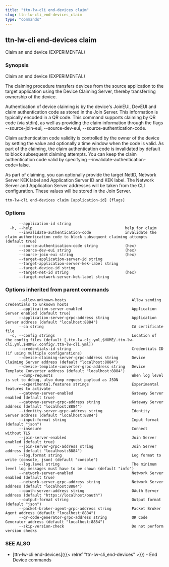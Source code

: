 ```yaml
---
title: "ttn-lw-cli end-devices claim"
slug: ttn-lw-cli_end-devices_claim
type: "commands"
---
```


## ttn-lw-cli end-devices claim

Claim an end device (EXPERIMENTAL)

### Synopsis

Claim an end device (EXPERIMENTAL)

The claiming procedure transfers devices from the source application to the
target application using the Device Claiming Server, thereby transferring
ownership of the device.

Authentication of device claiming is by the device's JoinEUI, DevEUI and claim
authentication code as stored in the Join Server. This information is typically
encoded in a QR code. This command supports claiming by QR code (via stdin), as
well as providing the claim information through the flags --source-join-eui,
--source-dev-eui, --source-authentication-code.

Claim authentication code validity is controlled by the owner of the device by
setting the value and optionally a time window when the code is valid. As part
of the claiming, the claim authentication code is invalidated by default to
block subsequent claiming attempts. You can keep the claim authentication code
valid by specifying --invalidate-authentication-code=false.

As part of claiming, you can optionally provide the target NetID, Network Server
KEK label and Application Server ID and KEK label. The Network Server and
Application Server addresses will be taken from the CLI configuration. These
values will be stored in the Join Server.

```
ttn-lw-cli end-devices claim [application-id] [flags]
```

### Options

```
      --application-id string                        
  -h, --help                                         help for claim
      --invalidate-authentication-code               invalidate the claim authentication code to block subsequent claiming attempts (default true)
      --source-authentication-code string            (hex)
      --source-dev-eui string                        (hex)
      --source-join-eui string                       (hex)
      --target-application-server-id string          
      --target-application-server-kek-label string   
      --target-device-id string                      
      --target-net-id string                         (hex)
      --target-network-server-kek-label string       
```

### Options inherited from parent commands

```
      --allow-unknown-hosts                             Allow sending credentials to unknown hosts
      --application-server-enabled                      Application Server enabled (default true)
      --application-server-grpc-address string          Application Server address (default "localhost:8884")
      --ca string                                       CA certificate file
  -c, --config strings                                  Location of the config files (default [.ttn-lw-cli.yml,$HOME/.ttn-lw-cli.yml,$HOME/.config/.ttn-lw-cli.yml])
      --credentials-id string                           Credentials ID (if using multiple configurations)
      --device-claiming-server-grpc-address string      Device Claiming Server address (default "localhost:8884")
      --device-template-converter-grpc-address string   Device Template Converter address (default "localhost:8884")
      --dump-requests                                   When log level is set to debug, also dump request payload as JSON
      --experimental.features strings                   Experimental features to activate
      --gateway-server-enabled                          Gateway Server enabled (default true)
      --gateway-server-grpc-address string              Gateway Server address (default "localhost:8884")
      --identity-server-grpc-address string             Identity Server address (default "localhost:8884")
      --input-format string                             Input format (default "json")
      --insecure                                        Connect without TLS
      --join-server-enabled                             Join Server enabled (default true)
      --join-server-grpc-address string                 Join Server address (default "localhost:8884")
      --log.format string                               Log format to write (console, json) (default "console")
      --log.level string                                The minimum level log messages must have to be shown (default "info")
      --network-server-enabled                          Network Server enabled (default true)
      --network-server-grpc-address string              Network Server address (default "localhost:8884")
      --oauth-server-address string                     OAuth Server address (default "https://localhost/oauth")
      --output-format string                            Output format (default "json")
      --packet-broker-agent-grpc-address string         Packet Broker Agent address (default "localhost:8884")
      --qr-code-generator-grpc-address string           QR Code Generator address (default "localhost:8884")
      --skip-version-check                              Do not perform version checks
```

### SEE ALSO

* [ttn-lw-cli end-devices]({{< relref "ttn-lw-cli_end-devices" >}})	 - End Device commands

